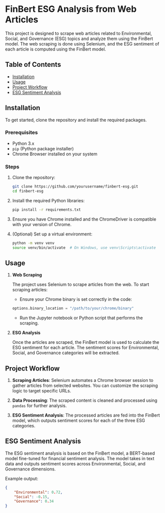 # FinBert ESG Analysis from Web Articles

This project is designed to scrape web articles related to Environmental, Social, and Governance (ESG) topics and analyze them using the FinBert model. The web scraping is done using Selenium, and the ESG sentiment of each article is computed using the FinBert model.

## Table of Contents

- [Installation](#installation)
- [Usage](#usage)
- [Project Workflow](#project-workflow)
- [ESG Sentiment Analysis](#esg-sentiment-analysis)

## Installation

To get started, clone the repository and install the required packages.

### Prerequisites

- Python 3.x
- `pip` (Python package installer)
- Chrome Browser installed on your system

### Steps

1. Clone the repository:

    ```bash
    git clone https://github.com/yourusername/finbert-esg.git
    cd finbert-esg
    ```

2. Install the required Python libraries:

    ```bash
    pip install -r requirements.txt
    ```

3. Ensure you have Chrome installed and the ChromeDriver is compatible with your version of Chrome.

4. (Optional) Set up a virtual environment:

    ```bash
    python -m venv venv
    source venv/bin/activate  # On Windows, use venv\Scripts\activate
    ```

## Usage

1. **Web Scraping**

    The project uses Selenium to scrape articles from the web. To start scraping articles:

    - Ensure your Chrome binary is set correctly in the code:

    ```python
    options.binary_location = "/path/to/your/chrome/binary"
    ```

    - Run the Jupyter notebook or Python script that performs the scraping.

2. **ESG Analysis**

    Once the articles are scraped, the FinBert model is used to calculate the ESG sentiment for each article. The sentiment scores for Environmental, Social, and Governance categories will be extracted.

## Project Workflow

1. **Scraping Articles**: Selenium automates a Chrome browser session to gather articles from selected websites. You can customize the scraping logic to target specific URLs.

2. **Data Processing**: The scraped content is cleaned and processed using `pandas` for further analysis.

3. **ESG Sentiment Analysis**: The processed articles are fed into the FinBert model, which outputs sentiment scores for each of the three ESG categories.

## ESG Sentiment Analysis

The ESG sentiment analysis is based on the FinBert model, a BERT-based model fine-tuned for financial sentiment analysis. The model takes in text data and outputs sentiment scores across Environmental, Social, and Governance dimensions.

Example output:
```json
{
    "Environmental": 0.72,
    "Social": -0.15,
    "Governance": 0.34
}
